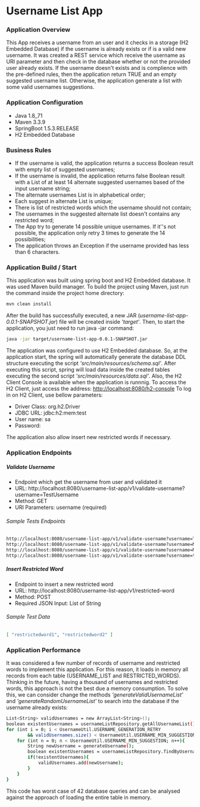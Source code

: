 # Username List App

### Application Overview
This App receives a username from an user and it checks in a storage (H2 Embedded Database) if the username is already exists or if is a valid new username.
It was created a REST service which receive the username as URI parameter and then check in the database whether or not the provided user already exists.
If the username doesn't exists and is complience with the pre-defined rules, then the application return TRUE and an empty suggested username list.
Otherwise, the application generate a list with some valid usernames suggestions.

### Application Configuration
  - Java 1.8_71
  - Maven 3.3.9
  - SpringBoot 1.5.3.RELEASE
  - H2 Embedded Database

### Business Rules
  - If the username is valid, the application returns a success Boolean result with empty list of suggested usernames;
  - If the username is invalid, the application returns false Boolean result with a List of at least 14 alternate suggested usernames based of the input username string;
  - The alternate usernames List is in alphabetical order;
  - Each suggest in alternate List is unique;
  - There is list of restricted words which the username should not contain;
  - The usernames in the suggested alternate list doesn't contains any restricted word;
  - The App try to generate 14 possible unique usernames. If it''s not possible, the application only retry 3 times to generate the 14 possibilities;
  - The application throws an Exception if the username provided has less than 6 characters.

### Application Build / Start
This application was built using spring boot and H2 Embedded database.
It was used Maven build manager. To build the project using Maven, just run the command inside the project home directory:
```sh
mvn clean install
```
After the build has successfully executed, a new JAR (*username-list-app-0.0.1-SNAPSHOT.jar*) file will be created inside *'target'*.
Then, to start the application, you just need to run java -jar command:
```sh
java -jar target/username-list-app-0.0.1-SNAPSHOT.jar
```
The application was configured to use H2 Embedded database. So, at the application start, the spring will automatically generate the database DDL structure executing the script *'src/main/resources/schema.sql'*. After executing this script, spring will load data inside the created tables executing the second script *'src/main/resources/data.sql'*.
Also, the H2 Client Console is available when the application is runnnig. To access the H2 Client, just access the address: [http://localhost:8080/h2-console](localhost:8080/h2-console)
To log in on H2 Client, use bellow parameters:
- Driver Class: org.h2.Driver
- JDBC URL: jdbc:h2:mem:test
- User name: sa
- Password: 

The application also allow insert new restricted words if necessary.

### Application Endpoints
##### Validate Username
- Endpoint which get the username from user and validated it
- URL: http://localhost:8080/username-list-app/v1/validate-username?username=TestUsername
- Method: GET
- URI Parameters: username (required)

###### Sample Tests Endpoints
```sh
http://localhost:8080/username-list-app/v1/validate-username?username=TestUsername
http://localhost:8080/username-list-app/v1/validate-username?username=MrJohn99
http://localhost:8080/username-list-app/v1/validate-username?username=Mrgrass1
http://localhost:8080/username-list-app/v1/validate-username?username=test
```

##### Insert Restricted Word
- Endpoint to insert a new restricted word 
- URL: http://localhost:8080/username-list-app/v1/restricted-word
- Method: POST
- Required JSON Input: List of String
###### Sample Test Data

```sh
[ "restrictedword1", "restrictedword2" ]
```

### Application Performance
It was considered a few number of records of username and restricted words to implement this application. For this reason, it loads in memory all records from each table (USERNAME_LIST and RESTRICTED_WORDS). Thinking in the future, having a thousand of usernames and restricted words, this approach is not the best due a memory consumption. To solve this, we can consider change the methods *'generateValidUsernameList'* and *'generateRandomUsernameList'* to search into the database if the username already exists:
```sh
List<String> validUsernames = new ArrayList<String>();
boolean existentUsernames = usernameListRepository.getAllUsernameList();
for (int i = 0; i < UsernameUtil.USERNAME_GENERATION_RETRY
        && validUsernames.size() < UsernameUtil.USERNAME_MIN_SUGGESTION; i++){
    for (int n = 0; n < UsernameUtil.USERNAME_MIN_SUGGESTION; n++){
        String newUsername = generateUsername();
        boolean existentUsernames = usernameListRepository.findByUsername(newUsername);
        if(!existentUsernames){
            validUsernames.add(newUsername);
        }
    }
}
```
This code has worst case of 42 database queries and can be analysed against the approach of loading the entire table in memory.


